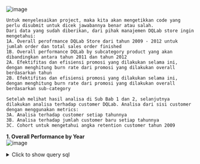 ![image](https://user-images.githubusercontent.com/68532033/89724335-d5954580-da2b-11ea-8058-bed5e3995cdd.png)
```
Untuk menyelesaikan project, maka kita akan mengetikkan code yang perlu disubmit untuk dicek jawabannya benar atau salah.
Dari data yang sudah diberikan, dari pihak manajemen DQLab store ingin mengetahui:
1A. Overall perofrmance DQLab Store dari tahun 2009 - 2012 untuk jumlah order dan total sales order finished
1B. Overall performance DQLab by subcategory product yang akan dibandingkan antara tahun 2011 dan tahun 2012
2A. Efektifitas dan efisiensi promosi yang dilakukan selama ini, dengan menghitung burn rate dari promosi yang dilakukan overall berdasarkan tahun
2B. Efektifitas dan efisiensi promosi yang dilakukan selama ini, dengan menghitung burn rate dari promosi yang dilakukan overall berdasarkan sub-category

Setelah melihat hasil analisa di Sub Bab 1 dan 2, selanjutnya dilakukan analisa terhadap customer DQLab. Analisa dari sisi customer dengan menggunakan metrics:
3A. Analisa terhadap customer setiap tahunnya
3B. Analisa terhadap jumlah customer baru setiap tahunnya
3C. Cohort untuk mengetahui angka retention customer tahun 2009
```

<b>1. Overall Performance by Year</b>
<br>
![image](https://user-images.githubusercontent.com/68532033/89724378-8dc2ee00-da2c-11ea-89c1-d8d97d513c88.png)

<details>
  <summary>Click to show query sql</summary>
  <p>

```
select left(order_date,4) as years,sum(sales) as sales,count(order_status) as number_of_order from dqlab_sales_store
where order_status = 'Order Finished'
group by left(order_date,4);
```
  </p>
</details>
